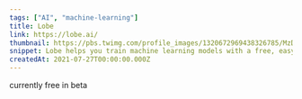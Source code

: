 ```yaml
---
tags: ["AI", "machine-learning"]
title: Lobe
link: https://lobe.ai/
thumbnail: https://pbs.twimg.com/profile_images/1320672969438326785/MzDl5paI_400x400.jpg
snippet: Lobe helps you train machine learning models with a free, easy to use app.
createdAt: 2021-07-27T00:00:00.000Z
---
```

currently free in beta